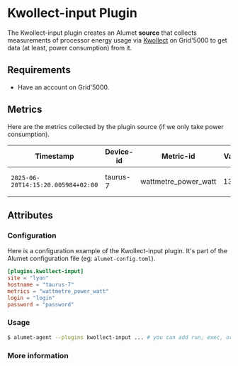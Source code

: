 # Kwollect-input Plugin

The Kwollect-input plugin creates an Alumet **source** that collects measurements of processor energy usage via [Kwollect](https://gitlab.inria.fr/grid5000/kwollect) on Grid'5000 to get data (at least, power consumption) from it.

## Requirements

- Have an account on Grid'5000.

## Metrics

Here are the metrics collected by the plugin source (if we only take power consumption).

|Timestamp|Device-id|Metric-id|Value|Labels|
|----|----|----|-----------|----------|
|`2025-06-20T14:15:20.005984+02:00`|taurus-7|wattmetre_power_watt|131.7|{"_device_orig":["wattmetre1-port6"]}||

## Attributes

### Configuration

Here is a configuration example of the Kwollect-input plugin. It's part of the Alumet configuration file (eg: `alumet-config.toml`).

```toml
[plugins.kwollect-input]
site = "lyon"
hostname = "taurus-7"
metrics = "wattmetre_power_watt"
login = "login"
password = "password"
```

### Usage

```bash
$ alumet-agent --plugins kwollect-input ... # you can add run, exec, or other plugins if you want to
```

### More information